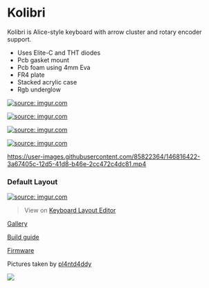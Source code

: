 # Kolibri

Kolibri is Alice-style keyboard with arrow cluster and rotary encoder support.
- Uses Elite-C and THT diodes
- Pcb gasket mount
- Pcb foam using 4mm Eva
- FR4 plate
- Stacked acrylic case
- Rgb underglow

<a href="https://imgur.com/d0MEZ7v"><img src="https://i.imgur.com/d0MEZ7v.jpg" title="source: imgur.com" /></a>

<a href="https://imgur.com/5kfvzkP"><img src="https://i.imgur.com/5kfvzkP.jpg" title="source: imgur.com" /></a>

<a href="https://imgur.com/DSsTqab"><img src="https://i.imgur.com/DSsTqab.jpg" title="source: imgur.com" /></a>

<a href="https://imgur.com/aIfa4iq"><img src="https://i.imgur.com/aIfa4iq.jpg" title="source: imgur.com" /></a>

https://user-images.githubusercontent.com/85822364/146816422-3a67405c-12d5-41d8-b46e-2cc472c4dc81.mp4

### Default Layout
<a href="https://imgur.com/xrApOlS"><img src="https://i.imgur.com/xrApOlS.png" title="source: imgur.com" /></a>
> View on [Keyboard Layout Editor](http://www.keyboard-layout-editor.com/##@@_y:0.75&x:17.2%3B&=Rotary%2F%2F%0A%0A%0A%0A%0A%0APgUp%3B&@_y:-0.85&x:3%3B&=%2F@%0A2%3B&@_y:-0.8999999999999999&x:1%3B&=Esc&=!%0A1&_x:9.95%3B&=%2F_%0A-&=+%0A%2F=&_w:2%3B&=Backspace%3B&@_y:-0.25&x:17.45%3B&=PgDn%3B&@_y:-0.75&x:0.75&w:1.5%3B&=Tab&=Q&_x:9.45%3B&=P&=%7B%0A%5B&=%7D%0A%5D&_w:1.5%3B&=%7C%0A%5C%3B&@_y:-0.25&x:17.7%3B&=Delete%3B&@_y:-0.75&x:0.5&w:1.75%3B&=Caps%20Lock&=A&_x:9.95%3B&=%2F:%0A%2F%3B&=%22%0A'&_w:2.25%3B&=Enter%3B&@_x:0.25&w:2.25%3B&=Shift&=Z&_x:9.45%3B&=%3E%0A.&=%3F%0A%2F%2F&_w:1.75%3B&=Shift%3B&@_y:-0.75&x:16.95%3B&=%E2%86%91%3B&@_y:-0.25&x:0.25&w:1.5%3B&=Ctrl&_x:12.45&w:1.5%3B&=Ctrl%3B&@_y:-0.75&x:15.95%3B&=%E2%86%90&=%E2%86%93&=%E2%86%92%3B&@_r:12&y:-6.1&x:5.3%3B&=$%0A4%3B&@_y:-1.0000000000000004&x:6.3%3B&=%25%0A5%3B&@_y:-0.9999999999999999&x:7.3%3B&=%5E%0A6%3B&@_y:-0.9999999999999996&x:4.3%3B&=%23%0A3%3B&@_y:-4.440892098500626e-16&x:3.8%3B&=W&=E&=R&=T%3B&@_x:4.05%3B&=S&=D&=F&=G%3B&@_x:4.55%3B&=X&=C&=V&=B%3B&@_x:4.55&w:1.5%3B&=Alt&_w:2%3B&=Space&=Fn%3B&@_r:-12&y:-1.5500000000000003&x:8.25%3B&=%2F&%0A7&=*%0A8&=(%0A9&=)%0A0%3B&@_x:7.75%3B&=Y&=U&=I&=O%3B&@_x:8%3B&=H&=J&=K&=L%3B&@_x:7.5%3B&=B&=N&=M&=%3C%0A,%3B&@_x:7.5&w:2.75%3B&=Space&_w:1.5%3B&=Alt)

[Gallery](Gallery.md)

[Build guide](Build%20%20guide.md)

[Firmware](Firmware)

Pictures taken by [pl4ntd4ddy](https://www.instagram.com/pl4ntd4ddy/)

[![](https://raw.githubusercontent.com/aha999/DonateButtons/master/Paypal.png)](https://www.paypal.com/donate/?hosted_button_id=BAEE2KMJAVYBW)
